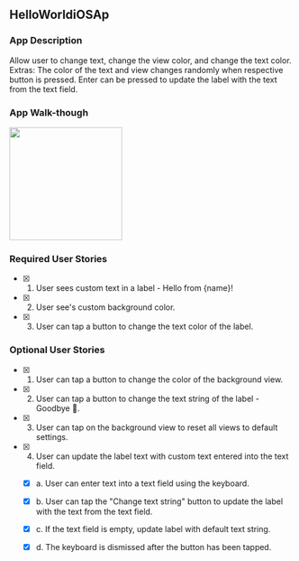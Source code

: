 ## HelloWorldiOSAp


### App Description
Allow user to change text, change the view color, and change the text color.
Extras: 
The color of the text and view changes randomly when respective button is pressed. 
Enter can be pressed to update the label with the text from the text field. 

### App Walk-though
<img src="https://i.imgur.com/WWWh3Pt.gif" width=200><br>

### Required User Stories
- [x] 1. User sees custom text in a label - Hello from {name}!
- [x] 2. User see's custom background color.
- [x] 3. User can tap a button to change the text color of the label.

### Optional User Stories
- [x] 1. User can tap a button to change the color of the background view.
- [x] 2. User can tap a button to change the text string of the label - Goodbye 👋.
- [x] 3. User can tap on the background view to reset all views to default settings.
- [x] 4. User can update the label text with custom text entered into the text field.
   - [x] a. User can enter text into a text field using the keyboard.
   - [x] b. User can tap the "Change text string" button to update the label with the text from the text field.
   - [x] c. If the text field is empty, update label with default text string.
   - [x] d. The keyboard is dismissed after the button has been tapped.

